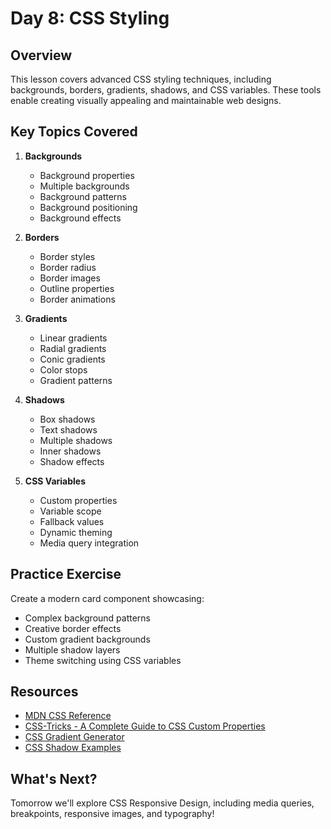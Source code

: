 # Day 8: CSS Styling

## Overview
This lesson covers advanced CSS styling techniques, including backgrounds, borders, gradients, shadows, and CSS variables. These tools enable creating visually appealing and maintainable web designs.

## Key Topics Covered
1. **Backgrounds**
   - Background properties
   - Multiple backgrounds
   - Background patterns
   - Background positioning
   - Background effects

2. **Borders**
   - Border styles
   - Border radius
   - Border images
   - Outline properties
   - Border animations

3. **Gradients**
   - Linear gradients
   - Radial gradients
   - Conic gradients
   - Color stops
   - Gradient patterns

4. **Shadows**
   - Box shadows
   - Text shadows
   - Multiple shadows
   - Inner shadows
   - Shadow effects

5. **CSS Variables**
   - Custom properties
   - Variable scope
   - Fallback values
   - Dynamic theming
   - Media query integration

## Practice Exercise
Create a modern card component showcasing:
- Complex background patterns
- Creative border effects
- Custom gradient backgrounds
- Multiple shadow layers
- Theme switching using CSS variables

## Resources
- [MDN CSS Reference](https://developer.mozilla.org/en-US/docs/Web/CSS)
- [CSS-Tricks - A Complete Guide to CSS Custom Properties](https://css-tricks.com/a-complete-guide-to-custom-properties/)
- [CSS Gradient Generator](https://cssgradient.io/)
- [CSS Shadow Examples](https://getcssscan.com/css-box-shadow-examples)

## What's Next?
Tomorrow we'll explore CSS Responsive Design, including media queries, breakpoints, responsive images, and typography! 
